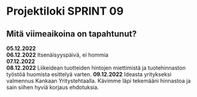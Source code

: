 # Projektiloki SPRINT 09

## Mitä viimeaikoina on tapahtunut? 

**05.12.2022**   
**06.12.2022** Itsenäisyyspäivä, ei hommia   
**07.12.2022**   
**08.12.2022**   Liikeidean tuotteiden hintojen miettimistä ja tuotehinnaston työstöä huomista esittelyä varten.
**09.12.2022** Ideasta yritykseksi valmennus Kankaan Yritystehtaalla. Kävimme läpi tekemääni hinnastoa ja sain siihen hyviä korjaus ehdotuksia. 
